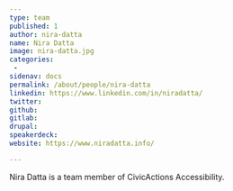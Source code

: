 ```yaml
---
type: team
published: 1
author: nira-datta
name: Nira Datta
image: nira-datta.jpg
categories:
 - 
sidenav: docs
permalink: /about/people/nira-datta
linkedin: https://www.linkedin.com/in/niradatta/
twitter:
github:
gitlab:
drupal:
speakerdeck:
website: https://www.niradatta.info/

---
```


Nira Datta is a team member of CivicActions Accessibility.
